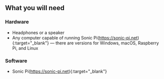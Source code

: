 ## What you will need

### Hardware

* Headphones or a speaker
* Any computer capable of running Sonic Pi(https://sonic-pi.net){:target="_blank"} — there are versions for Windows, macOS, Raspberry Pi, and Linux

### Software

* Sonic Pi(https://sonic-pi.net){:target="_blank"} 
